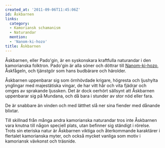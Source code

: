 ```yaml
---
created_at: '2011-09-06T11:45:06Z'
id: Åskbarnen
links:
  category:
  - Kamoriansk schamanism
  - Naturandar
  mention:
  - 'Nanom-ki-hozo'
title: Åskbarnen
---
```


Åskbarnen, eller Pado'gin, är en syskonskara kraftfulla naturandar i den kamorianska folktron.
Pado'gin är alla söner och döttrar till [Nanom-ki-hozo], Åskfågeln, och tjänstgör som hans budbärare
och härolder.

Åskbarnen uppenbarar sig som örnhövdade krigare, högresta och ljushylta ynglingar med majestätiska
vingar, de har vitt hår och vita fjädrar och omges av sprakande ljussken. Det är dock oerhört
sällsynt att Åskbarnen uppenbarar sig på Mundana, och då bara i stunder av stor nöd eller fara.

De är snabbare än vinden och med lätthet slå ner sina fiender med dånande blixtar.

Till skillnad från många andra kamorianska naturandar tros inte Åskbarnen vara knutna till någon
speciell plats, utan befinner sig ständigt i rörelse. Trots sin eteriska natur är Åskbarnen viktiga
och återkommande karaktärer i flertalet kamorianska myter, och också mycket vanliga som motiv i
kamoriansk vävkonst och träsnide.

  [Nanom-ki-hozo]: Nanom-ki-hozo